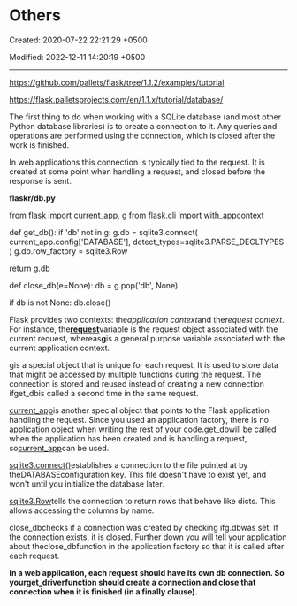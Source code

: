 # Others

Created: 2020-07-22 22:21:29 +0500

Modified: 2022-12-11 14:20:19 +0500

---

<https://github.com/pallets/flask/tree/1.1.2/examples/tutorial>

<https://flask.palletsprojects.com/en/1.1.x/tutorial/database/>

The first thing to do when working with a SQLite database (and most other Python database libraries) is to create a connection to it. Any queries and operations are performed using the connection, which is closed after the work is finished.



In web applications this connection is typically tied to the request. It is created at some point when handling a request, and closed before the response is sent.

**flaskr/db.py**

from flask import current_app, g
from flask.cli import with_appcontext



def get_db():
if 'db' not in g:
g.db = sqlite3.connect(
current_app.config['DATABASE'],
detect_types=sqlite3.PARSE_DECLTYPES
)
g.db.row_factory = sqlite3.Row

return g.db



def close_db(e=None):
db = g.pop('db', None)

if db is not None:
db.close()



Flask provides two contexts: the*application context*and the*request context*. For instance, the[**request**](https://flask.palletsprojects.com/en/0.12.x/api/#flask.request)variable is the request object associated with the current request, whereas[**g**](https://flask.palletsprojects.com/en/0.12.x/api/#flask.g)is a general purpose variable associated with the current application context.



[g](https://flask.palletsprojects.com/en/1.1.x/api/#flask.g)is a special object that is unique for each request. It is used to store data that might be accessed by multiple functions during the request. The connection is stored and reused instead of creating a new connection ifget_dbis called a second time in the same request.



[current_app](https://flask.palletsprojects.com/en/1.1.x/api/#flask.current_app)is another special object that points to the Flask application handling the request. Since you used an application factory, there is no application object when writing the rest of your code.get_dbwill be called when the application has been created and is handling a request, so[current_app](https://flask.palletsprojects.com/en/1.1.x/api/#flask.current_app)can be used.



[sqlite3.connect()](https://docs.python.org/3/library/sqlite3.html#sqlite3.connect)establishes a connection to the file pointed at by theDATABASEconfiguration key. This file doesn't have to exist yet, and won't until you initialize the database later.



[sqlite3.Row](https://docs.python.org/3/library/sqlite3.html#sqlite3.Row)tells the connection to return rows that behave like dicts. This allows accessing the columns by name.



close_dbchecks if a connection was created by checking ifg.dbwas set. If the connection exists, it is closed. Further down you will tell your application about theclose_dbfunction in the application factory so that it is called after each request.



**In a web application, each request should have its own db connection. So yourget_driverfunction should create a connection and close that connection when it is finished (in a finally clause).**
